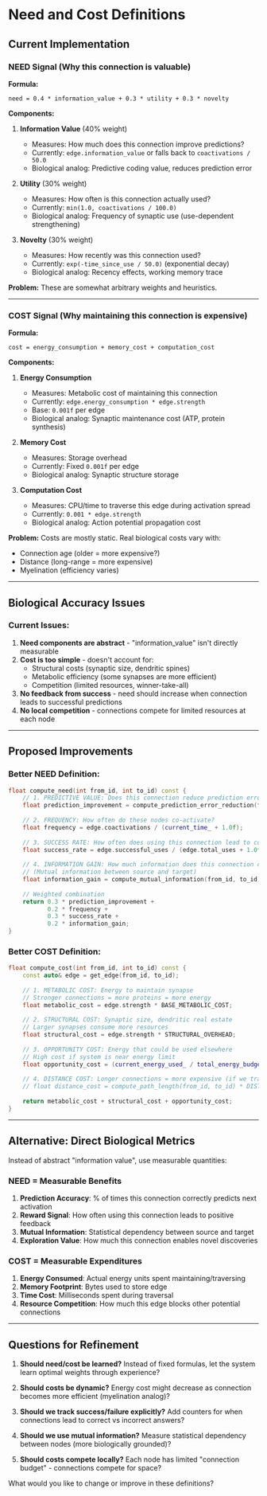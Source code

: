# Need and Cost Definitions

## Current Implementation

### NEED Signal (Why this connection is valuable)

**Formula:**
```
need = 0.4 * information_value + 0.3 * utility + 0.3 * novelty
```

**Components:**

1. **Information Value** (40% weight)
   - Measures: How much does this connection improve predictions?
   - Currently: `edge.information_value` or falls back to `coactivations / 50.0`
   - Biological analog: Predictive coding value, reduces prediction error

2. **Utility** (30% weight)
   - Measures: How often is this connection actually used?
   - Currently: `min(1.0, coactivations / 100.0)`
   - Biological analog: Frequency of synaptic use (use-dependent strengthening)

3. **Novelty** (30% weight)
   - Measures: How recently was this connection used?
   - Currently: `exp(-time_since_use / 50.0)` (exponential decay)
   - Biological analog: Recency effects, working memory trace

**Problem:** These are somewhat arbitrary weights and heuristics.

---

### COST Signal (Why maintaining this connection is expensive)

**Formula:**
```
cost = energy_consumption + memory_cost + computation_cost
```

**Components:**

1. **Energy Consumption**
   - Measures: Metabolic cost of maintaining this connection
   - Currently: `edge.energy_consumption * edge.strength`
   - Base: `0.001f` per edge
   - Biological analog: Synaptic maintenance cost (ATP, protein synthesis)

2. **Memory Cost**
   - Measures: Storage overhead
   - Currently: Fixed `0.001f` per edge
   - Biological analog: Synaptic structure storage

3. **Computation Cost**
   - Measures: CPU/time to traverse this edge during activation spread
   - Currently: `0.001 * edge.strength`
   - Biological analog: Action potential propagation cost

**Problem:** Costs are mostly static. Real biological costs vary with:
- Connection age (older = more expensive?)
- Distance (long-range = more expensive)
- Myelination (efficiency varies)

---

## Biological Accuracy Issues

### Current Issues:

1. **Need components are abstract** - "information_value" isn't directly measurable
2. **Cost is too simple** - doesn't account for:
   - Structural costs (synaptic size, dendritic spines)
   - Metabolic efficiency (some synapses are more efficient)
   - Competition (limited resources, winner-take-all)
3. **No feedback from success** - need should increase when connection leads to successful predictions
4. **No local competition** - connections compete for limited resources at each node

---

## Proposed Improvements

### Better NEED Definition:

```cpp
float compute_need(int from_id, int to_id) const {
    // 1. PREDICTIVE VALUE: Does this connection reduce prediction error?
    float prediction_improvement = compute_prediction_error_reduction(from_id, to_id);
    
    // 2. FREQUENCY: How often do these nodes co-activate?
    float frequency = edge.coactivations / (current_time_ + 1.0f);
    
    // 3. SUCCESS RATE: How often does using this connection lead to correct answers?
    float success_rate = edge.successful_uses / (edge.total_uses + 1.0f);
    
    // 4. INFORMATION GAIN: How much information does this connection carry?
    // (Mutual information between source and target)
    float information_gain = compute_mutual_information(from_id, to_id);
    
    // Weighted combination
    return 0.3 * prediction_improvement + 
           0.2 * frequency + 
           0.3 * success_rate + 
           0.2 * information_gain;
}
```

### Better COST Definition:

```cpp
float compute_cost(int from_id, int to_id) const {
    const auto& edge = get_edge(from_id, to_id);
    
    // 1. METABOLIC COST: Energy to maintain synapse
    // Stronger connections = more proteins = more energy
    float metabolic_cost = edge.strength * BASE_METABOLIC_COST;
    
    // 2. STRUCTURAL COST: Synaptic size, dendritic real estate
    // Larger synapses consume more resources
    float structural_cost = edge.strength * STRUCTURAL_OVERHEAD;
    
    // 3. OPPORTUNITY COST: Energy that could be used elsewhere
    // High cost if system is near energy limit
    float opportunity_cost = (current_energy_used_ / total_energy_budget_) * OPPORTUNITY_FACTOR;
    
    // 4. DISTANCE COST: Longer connections = more expensive (if we track distances)
    // float distance_cost = compute_path_length(from_id, to_id) * DISTANCE_FACTOR;
    
    return metabolic_cost + structural_cost + opportunity_cost;
}
```

---

## Alternative: Direct Biological Metrics

Instead of abstract "information value", use measurable quantities:

### NEED = Measurable Benefits

1. **Prediction Accuracy**: % of times this connection correctly predicts next activation
2. **Reward Signal**: How often using this connection leads to positive feedback
3. **Mutual Information**: Statistical dependency between source and target
4. **Exploration Value**: How much this connection enables novel discoveries

### COST = Measurable Expenditures

1. **Energy Consumed**: Actual energy units spent maintaining/traversing
2. **Memory Footprint**: Bytes used to store edge
3. **Time Cost**: Milliseconds spent during traversal
4. **Resource Competition**: How much this edge blocks other potential connections

---

## Questions for Refinement

1. **Should need/cost be learned?** Instead of fixed formulas, let the system learn optimal weights through experience?

2. **Should costs be dynamic?** Energy cost might decrease as connection becomes more efficient (myelination analog)?

3. **Should we track success/failure explicitly?** Add counters for when connections lead to correct vs incorrect answers?

4. **Should we use mutual information?** Measure statistical dependency between nodes (more biologically grounded)?

5. **Should costs compete locally?** Each node has limited "connection budget" - connections compete for space?

What would you like to change or improve in these definitions?


